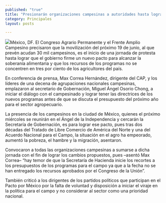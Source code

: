 ```yaml
---
published: "true"
title: "Presionarán organizaciones campesinas a autoridades hasta lograr nuevo pacto "
category: Principales
layout: posts

---
```


![](http://i.imgur.com/FpRRAW1m.jpg)México, DF. El Congreso Agrario Permanente y el Frente Amplio Campesino precisaron que la movilización del próximo 19 de junio, al que prevén acudan 30 mil campesinos, es el inicio de una jornada de protesta hasta lograr que el gobierno firme un nuevo pacto para alcanzar la soberanía alimentaria y que los recursos de los programas no se concentren en tres por ciento de los agricultores del país.

En conferencia de prensa, Max Correa Hernández, dirigente del CAP, y los líderes de una decena de agrupaciones nacionales campesinas, emplazaron al secretario de Gobernación, Miguel Ángel Osorio Chong, a iniciar el diálogo con el campesinado y lograr tener las directrices de los nuevos programas antes de que se discuta el presupuesto del próximo año para el sector agropecuario.

La presencia de los campesinos en la ciudad de México, quienes el próximo miércoles se reunirán en el Ángel de la Independencia y cercarán la Secretaría de Gobernación, es para lograr ese pacto, pues tras dos décadas del Tratado de Libre Comercio de América del Norte y una del Acuerdo Nacional para el Campo, la situación en el agro ha empeorado, aumentó la pobreza, el hambre y la migración, asentaron.

Convocaron a todas las organizaciones campesinas a sumarse a dicha jornada con el fin de lograr los cambios propuestos, pues –asentó Max Correa– “hay temor de que la Secretaría de Hacienda inicie los recortes a los presupuestos de los programas para el campo ya que a la fecha no se han entregado los recursos aprobados por el Congreso de la Unión”.

También criticó a los dirigentes de los partidos políticos que participan en el Pacto por México por la falta de voluntad y disposición a iniciar el viraje en la política para el campo y no considerar al sector como una prioridad nacional.
